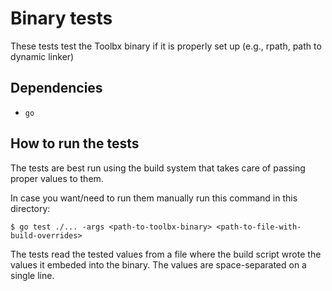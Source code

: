 # Binary tests

These tests test the Toolbx binary if it is properly set up (e.g., rpath, path
to dynamic linker)

## Dependencies

- `go`

## How to run the tests

The tests are best run using the build system that takes care of passing proper
values to them.

In case you want/need to run them manually run this command in this directory:

```shell
$ go test ./... -args <path-to-toolbx-binary> <path-to-file-with-build-overrides>
```

The tests read the tested values from a file where the build script wrote the
values it embeded into the binary. The values are space-separated on a single
line.
